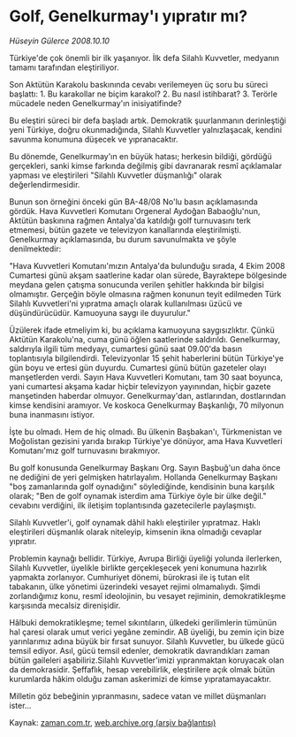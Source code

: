 # Golf, Genelkurmay'ı yıpratır mı?

*Hüseyin Gülerce 2008.10.10*

<tr><td class="metin" colspan="2" style="padding-top: 20px; padding-left: 5px; padding-right: 10px;">Türkiye'de çok önemli bir ilk yaşanıyor. İlk defa Silahlı Kuvvetler, medyanın tamamı tarafından eleştiriliyor.</td></tr><tr><td class="metin" colspan="2" style="padding-top: 20px; padding-left: 5px; padding-right: 10px;"><p>Son Aktütün Karakolu baskınında cevabı verilemeyen üç soru bu süreci başlattı: 1. Bu karakollar ne biçim karakol? 2. Bu nasıl istihbarat? 3. Terörle mücadele neden Genelkurmay'ın inisiyatifinde?
<p>Bu eleştiri süreci bir defa başladı artık. Demokratik şuurlanmanın derinleştiği yeni Türkiye, doğru okunmadığında, Silahlı Kuvvetler yalnızlaşacak, kendini savunma konumuna düşecek ve yıpranacaktır.
<p>Bu dönemde, Genelkurmay'ın en büyük hatası; herkesin bildiği, gördüğü gerçekleri, sanki kimse farkında değilmiş gibi davranarak resmî açıklamalar yapması ve eleştirileri "Silahlı Kuvvetler düşmanlığı" olarak değerlendirmesidir.
<p>Bunun son örneğini önceki gün BA-48/08 No'lu basın açıklamasında gördük. Hava Kuvvetleri Komutanı Orgeneral Aydoğan Babaoğlu'nun, Aktütün baskınına rağmen Antalya'da katıldığı golf turnuvasını terk etmemesi, bütün gazete ve televizyon kanallarında eleştirilmişti. Genelkurmay açıklamasında, bu durum savunulmakta ve şöyle denilmektedir: 
<p>"Hava Kuvvetleri Komutanı'mızın Antalya'da bulunduğu sırada, 4 Ekim 2008 Cumartesi günü akşam saatlerine kadar olan sürede, Bayraktepe bölgesinde meydana gelen çatışma sonucunda verilen şehitler hakkında bir bilgisi olmamıştır. Gerçeğin böyle olmasına rağmen konunun teyit edilmeden Türk Silahlı Kuvvetleri'ni yıpratma amaçlı olarak kullanılması üzücü ve düşündürücüdür. Kamuoyuna saygı ile duyurulur."
<p>Üzülerek ifade etmeliyim ki, bu açıklama kamuoyuna saygısızlıktır. Çünkü Aktütün Karakolu'na, cuma günü öğlen saatlerinde saldırıldı. Genelkurmay, saldırıyla ilgili tüm medyayı, cumartesi günü saat 09.00'da basın toplantısıyla bilgilendirdi. Televizyonlar 15 şehit haberlerini bütün Türkiye'ye gün boyu ve ertesi gün duyurdu. Cumartesi günü bütün gazeteler olayı manşetlerden verdi. Sayın Hava Kuvvetleri Komutanı, tam 30 saat boyunca, yani cumartesi akşama kadar hiçbir televizyon yayınından, hiçbir gazete manşetinden haberdar olmuyor. Genelkurmay'dan, astlarından, dostlarından kimse kendisini aramıyor. Ve koskoca Genelkurmay Başkanlığı, 70 milyonun buna inanmasını istiyor.
<p>İşte bu olmadı. Hem de hiç olmadı. Bu ülkenin Başbakan'ı, Türkmenistan ve Moğolistan gezisini yarıda bırakıp Türkiye'ye dönüyor, ama Hava Kuvvetleri Komutanı'mız golf turnuvasını bırakmıyor. 
<p>Bu golf konusunda Genelkurmay Başkanı Org. Sayın Başbuğ'un daha önce ne dediğini de yeri gelmişken hatırlayalım. Hollanda Genelkurmay Başkanı "boş zamanlarında golf oynadığını" söylediğinde, kendisinin buna karşılık olarak; "Ben de golf oynamak isterdim ama Türkiye öyle bir ülke değil." cevabını verdiğini, ilk iletişim toplantısında gazetecilerle paylaşmıştı. 
<p>Silahlı Kuvvetler'i, golf oynamak dâhil haklı eleştiriler yıpratmaz. Haklı eleştirileri düşmanlık olarak niteleyip, kimsenin ikna olmadığı cevaplar yıpratır.
<p>Problemin kaynağı bellidir. Türkiye, Avrupa Birliği üyeliği yolunda ilerlerken, Silahlı Kuvvetler, üyelikle birlikte gerçekleşecek yeni konumuna hazırlık yapmakta zorlanıyor. Cumhuriyet dönemi, bürokrasi ile iş tutan elit tabakanın, ülke yönetimi üzerindeki vesayet rejimi olmamalıydı. Şimdi zorlandığımız konu, resmî ideolojinin, bu vesayet rejiminin, demokratikleşme karşısında mecalsiz direnişidir. 
<p>Hâlbuki demokratikleşme; temel sıkıntıların, ülkedeki gerilimlerin tümünün hal çaresi olarak umut verici yegâne zemindir. AB üyeliği, bu zemin için bize yarınlarımız adına büyük bir fırsat sunuyor. Silahlı Kuvvetler, bu ülkede gücü temsil ediyor. Asıl, gücü temsil edenler, demokratik davrandıkları zaman bütün gaileleri aşabiliriz.Silahlı Kuvvetler'imizi yıpranmaktan koruyacak olan da demokrasidir. Şeffaflık, hesap verebilirlik, eleştirilere açık olmak bütün kurumlarda hâkim olduğu zaman askerimizi de kimse yıpratamayacaktır.
<p>Milletin göz bebeğinin yıpranmasını, sadece vatan ve millet düşmanları ister...<br/></p></p></p></p></p></p></p></p></p></p></p></p></td></tr>

Kaynak: [zaman.com.tr](http://zaman.com.tr/yazar.do?yazino=747457), [web.archive.org (arşiv bağlantısı)](http://web.archive.org/web/20081013010536/http://www.zaman.com.tr:80/yazar.do?yazino=747457)
